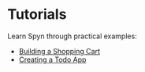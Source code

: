 # Tutorials

Learn Spyn through practical examples:

- [Building a Shopping Cart](/tutorials/shopping-cart)
- [Creating a Todo App](/tutorials/to-do)